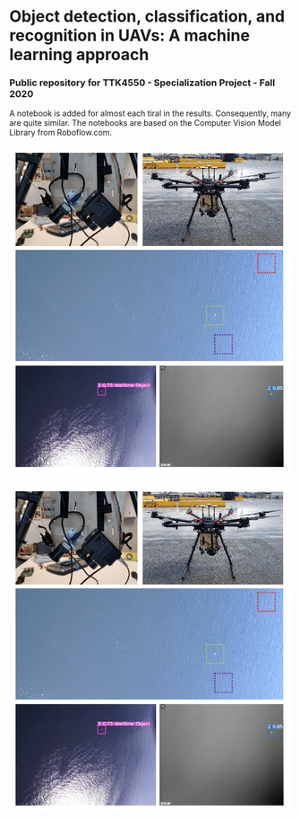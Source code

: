 # Object detection, classification, and recognition in UAVs: A machine learning approach
### Public repository for TTK4550 - Specialization Project - Fall 2020

A notebook is added for almost each tiral in the results. Consequently, many are quite similar.
The notebooks are based on the Computer Vision Model Library from Roboflow.com.

![](./Image.png)


<div style="text-align:center"><img src="./Image.png" /></div>
